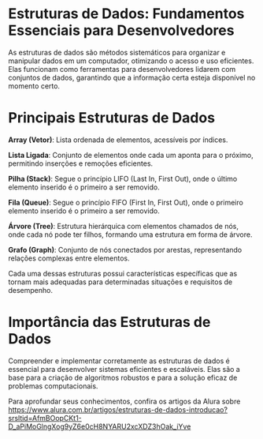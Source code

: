 # Estruturas de Dados: Fundamentos Essenciais para Desenvolvedores

As estruturas de dados são métodos sistemáticos para organizar e manipular dados em um computador, otimizando o acesso e uso eficientes. Elas funcionam como ferramentas para desenvolvedores lidarem com conjuntos de dados, garantindo que a informação certa esteja disponível no momento certo.

# Principais Estruturas de Dados

**Array (Vetor)**: Lista ordenada de elementos, acessíveis por índices.

**Lista Ligada**: Conjunto de elementos onde cada um aponta para o próximo, permitindo inserções e remoções eficientes.

**Pilha (Stack)**: Segue o princípio LIFO (Last In, First Out), onde o último elemento inserido é o primeiro a ser removido.

**Fila (Queue)**: Segue o princípio FIFO (First In, First Out), onde o primeiro elemento inserido é o primeiro a ser removido.

**Árvore (Tree)**: Estrutura hierárquica com elementos chamados de nós, onde cada nó pode ter filhos, formando uma estrutura em forma de árvore.

**Grafo (Graph)**: Conjunto de nós conectados por arestas, representando relações complexas entre elementos.

Cada uma dessas estruturas possui características específicas que as tornam mais adequadas para determinadas situações e requisitos de desempenho.

# Importância das Estruturas de Dados

Compreender e implementar corretamente as estruturas de dados é essencial para desenvolver sistemas eficientes e escaláveis. Elas são a base para a criação de algoritmos robustos e para a solução eficaz de problemas computacionais.

Para aprofundar seus conhecimentos, confira os artigos da Alura sobre https://www.alura.com.br/artigos/estruturas-de-dados-introducao?srsltid=AfmBOopCKt1-D_aPiMoGlngXog9yZ6e0cH8NYARU2xcXDZ3hOak_iYve


